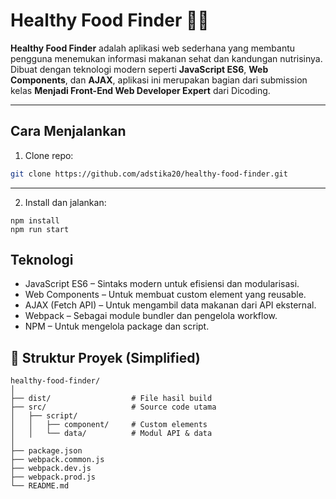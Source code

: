 #  Healthy Food Finder 🌿🍅

**Healthy Food Finder** adalah aplikasi web sederhana yang membantu pengguna menemukan informasi makanan sehat dan kandungan nutrisinya.  
Dibuat dengan teknologi modern seperti **JavaScript ES6**, **Web Components**, dan **AJAX**, aplikasi ini merupakan bagian dari submission kelas **Menjadi Front-End Web Developer Expert** dari Dicoding.

---

## Cara Menjalankan
1. Clone repo:
```bash
git clone https://github.com/adstika20/healthy-food-finder.git
```

---

2. Install dan jalankan:
```
npm install
npm run start
```

## Teknologi
- JavaScript ES6 – Sintaks modern untuk efisiensi dan modularisasi.
- Web Components – Untuk membuat custom element yang reusable.
- AJAX (Fetch API) – Untuk mengambil data makanan dari API eksternal.
- Webpack – Sebagai module bundler dan pengelola workflow.
- NPM – Untuk mengelola package dan script.

## 🧩 Struktur Proyek (Simplified)

```
healthy-food-finder/
│
├── dist/                  # File hasil build
├── src/                   # Source code utama
│   ├── script/
│   │   ├── component/     # Custom elements
│   │   └── data/          # Modul API & data
│
├── package.json
├── webpack.common.js
├── webpack.dev.js
├── webpack.prod.js
└── README.md

```

